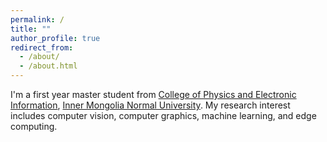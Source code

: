 ```yaml
---
permalink: /
title: ""
author_profile: true
redirect_from: 
  - /about/
  - /about.html
---
```



I'm a first year master student from [College of Physics and Electronic Information](https://wdy.imnu.edu.cn/), [Inner Mongolia Normal University]([https://www.imnu.edu.cn/]). My research interest includes computer vision, computer graphics, machine learning, and edge computing.
